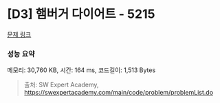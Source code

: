 # [D3] 햄버거 다이어트 - 5215 

[문제 링크](https://swexpertacademy.com/main/code/problem/problemDetail.do?contestProbId=AWT-lPB6dHUDFAVT) 

### 성능 요약

메모리: 30,760 KB, 시간: 164 ms, 코드길이: 1,513 Bytes



> 출처: SW Expert Academy, https://swexpertacademy.com/main/code/problem/problemList.do